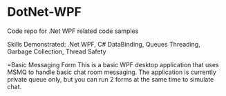 # DotNet-WPF
Code repo for .Net WPF related code samples

Skills Demonstrated:
.Net WPF, C#
DataBinding, Queues
Threading, Garbage Collection, Thread Safety

=Basic Messaging Form
This is a basic WPF desktop application that uses MSMQ to handle basic chat room messaging.
The application is currently private queue only, but you can run 2 forms at the same time to simulate chat.